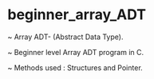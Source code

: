 # beginner_array_ADT
  
  ~ Array ADT- (Abstract Data Type).

  ~ Beginner level Array ADT program in C.
  
  ~ Methods used : Structures and Pointer.

  
